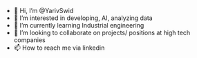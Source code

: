 - 👋 Hi, I’m @YarivSwid
- 👀 I’m interested in developing, AI, analyzing data
- 🌱 I’m currently learning Industrial engineering
- 💞️ I’m looking to collaborate on projects/ positions at high tech companies
- 📫 How to reach me via linkedin 

<!---
YarivSwid/YarivSwid is a ✨ special ✨ repository because its `README.md` (this file) appears on your GitHub profile.
You can click the Preview link to take a look at your changes.
--->
